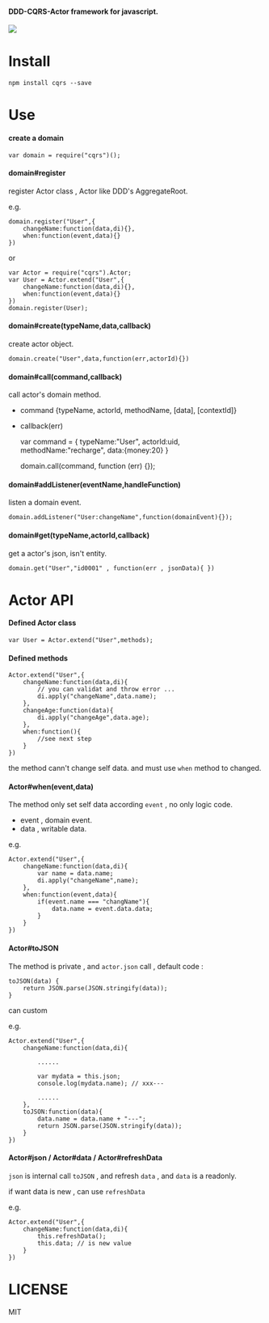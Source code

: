 #### DDD-CQRS-Actor framework for javascript.


![](https://raw.githubusercontent.com/leogiese/cqrs/master/img.png)

Install
=======

    npm install cqrs --save

Use
===

#### create a domain

    var domain = require("cqrs")();

#### domain#register

register Actor class , Actor like DDD's AggregateRoot.

e.g.

    domain.register("User",{
        changeName:function(data,di){},
        when:function(event,data){}
    })

or


    var Actor = require("cqrs").Actor;
    var User = Actor.extend("User",{
        changeName:function(data,di){},
        when:function(event,data){}
    })
    domain.register(User);



#### domain#create(typeName,data,callback)

create actor object.

    domain.create("User",data,function(err,actorId){})

#### domain#call(command,callback)

call actor's domain method.

+ command {typeName, actorId, methodName, [data], [contextId]}
+ callback(err)


    var command = {
        typeName:"User",
        actorId:uid,
        methodName:"recharge",
        data:{money:20}
    }

    domain.call(command, function (err) {});


#### domain#addListener(eventName,handleFunction)

listen a domain event.

    domain.addListener("User:changeName",function(domainEvent){});

#### domain#get(typeName,actorId,callback)

get a actor's json, isn't entity.

    domain.get("User","id0001" , function(err , jsonData){ })

Actor API
=========

#### Defined Actor class

    var User = Actor.extend("User",methods);


#### Defined methods

    Actor.extend("User",{
        changeName:function(data,di){
            // you can validat and throw error ...
            di.apply("changeName",data.name);
        },
        changeAge:function(data){
            di.apply("changeAge",data.age);
        },
        when:function(){
            //see next step
        }
    })

the method cann't change self data. and must use `when` method to changed.

#### Actor#when(event,data)

The method only set self data according `event` , no only logic code.

+ event , domain event.
+ data , writable data.

e.g.

    Actor.extend("User",{
        changeName:function(data,di){
            var name = data.name;
            di.apply("changeName",name);
        },
        when:function(event,data){
            if(event.name === "changName"){
                data.name = event.data.data;
            }
        }
    })

#### Actor#toJSON

The method is private , and `actor.json` call ,  default code :

    toJSON(data) {
        return JSON.parse(JSON.stringify(data));
    }

can custom

e.g.

    Actor.extend("User",{
        changeName:function(data,di){

            ......

            var mydata = this.json;
            console.log(mydata.name); // xxx---

            ......
        },
        toJSON:function(data){
            data.name = data.name + "---";
            return JSON.parse(JSON.stringify(data));
        }
    })

#### Actor#json / Actor#data / Actor#refreshData

`json` is internal call `toJSON` , and refresh `data` , and  `data` is a readonly.

if want data is new , can use  `refreshData`

e.g.


    Actor.extend("User",{
        changeName:function(data,di){
            this.refreshData();
            this.data; // is new value
        }
    })



LICENSE
=======
MIT